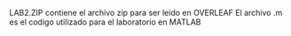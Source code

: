   LAB2.ZIP contiene el archivo zip para ser leido en OVERLEAF
  El archivo .m es el codigo utilizado para el laboratorio en MATLAB
